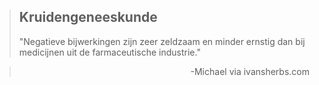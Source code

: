 ><h2>Kruidengeneeskunde</h2>
>
> "Negatieve bijwerkingen zijn zeer zeldzaam en minder ernstig dan bij medicijnen uit de farmaceutische industrie."

> <p style="text-align: right">-Michael via ivansherbs.com</p>
